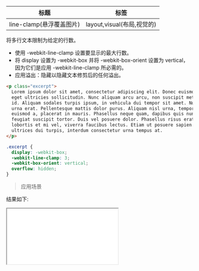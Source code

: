 | 标题                     | 标签                       |
| ------------------------ | -------------------------- |
| line-clamp(悬浮覆盖图片) | layout,visual(布局,视觉的) |

将多行文本限制为给定的行数。

- 使用 -webkit-line-clamp 设置要显示的最大行数。
- 将 display 设置为 -webkit-box 并将 -webkit-box-orient 设置为 vertical，因为它们是应用 -webkit-line-clamp 所必需的。
- 应用溢出：隐藏以隐藏文本修剪后的任何溢出。

```html
<p class="excerpt">
  Lorem ipsum dolor sit amet, consectetur adipiscing elit. Donec euismod enim
  eget ultricies sollicitudin. Nunc aliquam arcu arcu, non suscipit metus luctus
  id. Aliquam sodales turpis ipsum, in vehicula dui tempor sit amet. Nullam quis
  urna erat. Pellentesque mattis dolor purus. Aliquam nisl urna, tempor a
  euismod a, placerat in mauris. Phasellus neque quam, dapibus quis nunc at,
  feugiat suscipit tortor. Duis vel posuere dolor. Phasellus risus erat,
  lobortis et mi vel, viverra faucibus lectus. Etiam ut posuere sapien. Nulla
  ultrices dui turpis, interdum consectetur urna tempus at.
</p>
```

```css
.excerpt {
  display: -webkit-box;
  -webkit-line-clamp: 3;
  -webkit-box-orient: vertical;
  overflow: hidden;
}
```

> 应用场景

<div class="code-editor" data-url="codes/css/html/line-clamp.html" data-language="html"></div>

结果如下:

<iframe src="codes/css/html/line-clamp.html"></iframe>
